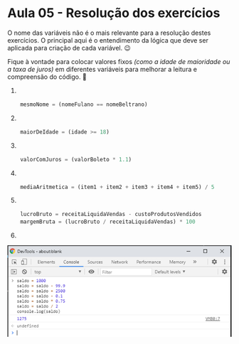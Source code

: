 # Aula 05 - Resolução dos exercícios

O nome das variáveis não é o mais relevante para a resolução destes exercícios. O principal aqui é o entendimento da lógica que deve ser aplicada para criação de cada variável. :wink:

Fique à vontade para colocar valores fixos _(como a idade de maioridade ou a taxa de juros)_ em diferentes variáveis para melhorar a leitura e compreensão do código. :punch:

1)
```javascript
    mesmoNome = (nomeFulano == nomeBeltrano)
```

2) 
```javascript
    maiorDeIdade = (idade >= 18)
```

3) 
```javascript
    valorComJuros = (valorBoleto * 1.1)
```

4) 
```javascript
    mediaAritmetica = (item1 + item2 + item3 + item4 + item5) / 5
```

5) 
```javascript
    lucroBruto = receitaLiquidaVendas - custoProdutosVendidos
    margemBruta = (lucroBruto / receitaLiquidaVendas) * 100
```

6)
![resolucao](img/resolucao.PNG)
